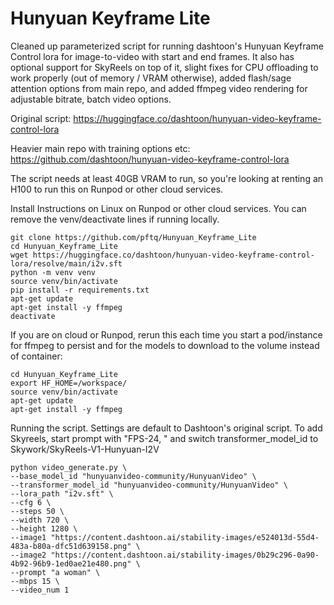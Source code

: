 # Hunyuan Keyframe Lite
Cleaned up parameterized script for running dashtoon's Hunyuan Keyframe Control lora for image-to-video with start and end frames. It also has optional support for SkyReels on top of it, slight fixes for CPU offloading to work properly (out of memory / VRAM otherwise), added flash/sage attention options from main repo, and added ffmpeg video rendering for adjustable bitrate, batch video options.

Original script: https://huggingface.co/dashtoon/hunyuan-video-keyframe-control-lora

Heavier main repo with training options etc: https://github.com/dashtoon/hunyuan-video-keyframe-control-lora

The script needs at least 40GB VRAM to run, so you're looking at renting an H100 to run this on Runpod or other cloud services.

Install Instructions on Linux on Runpod or other cloud services.  You can remove the venv/deactivate lines if running locally.
```
git clone https://github.com/pftq/Hunyuan_Keyframe_Lite
cd Hunyuan_Keyframe_Lite
wget https://huggingface.co/dashtoon/hunyuan-video-keyframe-control-lora/resolve/main/i2v.sft
python -m venv venv
source venv/bin/activate
pip install -r requirements.txt
apt-get update
apt-get install -y ffmpeg
deactivate
```

If you are on cloud or Runpod, rerun this each time you start a pod/instance for ffmpeg to persist and for the models to download to the volume instead of container:
```
cd Hunyuan_Keyframe_Lite
export HF_HOME=/workspace/
source venv/bin/activate
apt-get update
apt-get install -y ffmpeg
```

Running the script. Settings are default to Dashtoon's original script. To add Skyreels, start prompt with "FPS-24, " and switch transformer_model_id to Skywork/SkyReels-V1-Hunyuan-I2V
```
python video_generate.py \
--base_model_id "hunyuanvideo-community/HunyuanVideo" \
--transformer_model_id "hunyuanvideo-community/HunyuanVideo" \
--lora_path "i2v.sft" \
--cfg 6 \
--steps 50 \
--width 720 \
--height 1280 \
--image1 "https://content.dashtoon.ai/stability-images/e524013d-55d4-483a-b80a-dfc51d639158.png" \
--image2 "https://content.dashtoon.ai/stability-images/0b29c296-0a90-4b92-96b9-1ed0ae21e480.png" \
--prompt "a woman" \
--mbps 15 \
--video_num 1
```
